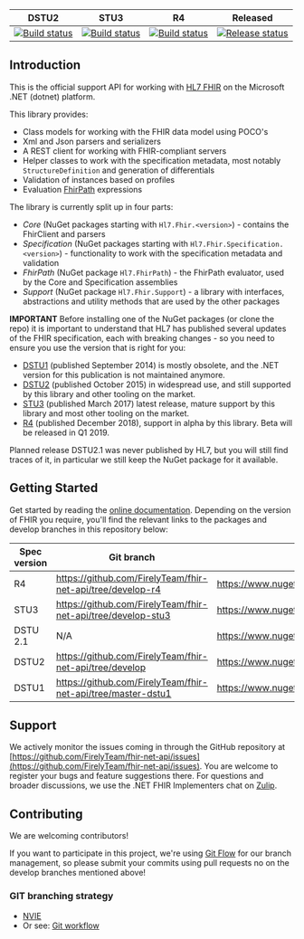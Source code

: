 |DSTU2|STU3|R4|Released|
|---|---|---|---|
|[![Build status](https://dev.azure.com/firely/fhir-net-api/_apis/build/status/Continuous%20Build?branchName=develop)](https://dev.azure.com/firely/fhir-net-api/_build?view=buildsHistory&definitionId=14)|[![Build status](https://dev.azure.com/firely/fhir-net-api/_apis/build/status/Continuous%20Build?branchName=develop-stu3)](https://dev.azure.com/firely/fhir-net-api/_build?view=buildsHistory&definitionId=14)|[![Build status](https://dev.azure.com/firely/fhir-net-api/_apis/build/status/Continuous%20Build?branchName=develop-r4)](https://dev.azure.com/firely/fhir-net-api/_build?view=buildsHistory&definitionId=14)|[![Release status](https://vsrm.dev.azure.com/firely/_apis/public/Release/badge/d27985be-1c61-41fd-82e7-23e7a2f06dc3/1/2)](https://dev.azure.com/firely/fhir-net-api/_releaseDefinition?definitionId=1&_a=definition-pipeline)|

## Introduction ##
This is the official support API for working with [HL7 FHIR][fhir-spec] on the Microsoft .NET (dotnet) platform.

This library provides:
* Class models for working with the FHIR data model using POCO's
* Xml and Json parsers and serializers
* A REST client for working with FHIR-compliant servers
* Helper classes to work with the specification metadata, most notably `StructureDefinition` and generation of differentials
* Validation of instances based on profiles
* Evaluation [FhirPath][fhirpath-spec] expressions

The library is currently split up in four parts:
* *Core* (NuGet packages starting with `Hl7.Fhir.<version>`) - contains the FhirClient and parsers
* *Specification* (NuGet packages starting with `Hl7.Fhir.Specification.<version>`) - functionality to work with the specification metadata and validation
* *FhirPath* (NuGet package `Hl7.FhirPath`) - the FhirPath evaluator, used by the Core and Specification assemblies
* *Support* (NuGet package `Hl7.Fhir.Support`) - a library with interfaces, abstractions and utility methods that are used by the other packages

**IMPORTANT**
Before installing one of the NuGet packages (or clone the repo) it is important to understand that HL7 has published several updates of the FHIR specification,
each with breaking changes - so you need to ensure you use the version that is right for you:

* [DSTU1][dstu1-spec] (published September 2014) is mostly obsolete, and the .NET version for this publication is not maintained anymore.
* [DSTU2][dstu2-spec] (published October 2015) in widespread use, and still supported by this library and other tooling on the market.
* [STU3][stu3-spec] (published March 2017) latest release, mature support by this library and most other tooling on the market.
* [R4][r4-spec] (published December 2018), support in alpha by this library. Beta will be released in Q1 2019.


Planned release DSTU2.1 was never published by HL7, but you will still find traces of it, in particular we still keep the NuGet package for it available.

## Getting Started ##
Get started by reading the [online documentation][netapi-docu]. Depending on the version of FHIR you require, you'll find the relevant links to the packages
and develop branches in this repository below:

|Spec version|Git branch|Core NuGet|Specification NuGet|
|---|---|---|---|
|R4|https://github.com/FirelyTeam/fhir-net-api/tree/develop-r4|https://www.nuget.org/packages/Hl7.Fhir.R4/|https://www.nuget.org/packages/Hl7.Fhir.Specification.R4/|
|STU3|https://github.com/FirelyTeam/fhir-net-api/tree/develop-stu3|https://www.nuget.org/packages/Hl7.Fhir.STU3/|https://www.nuget.org/packages/Hl7.Fhir.Specification.STU3/|
|DSTU 2.1|N/A|https://www.nuget.org/packages/Hl7.Fhir.DSTU21/|https://www.nuget.org/packages/Hl7.Fhir.Specification.DSTU21/|
|DSTU2| https://github.com/FirelyTeam/fhir-net-api/tree/develop|https://www.nuget.org/packages/Hl7.Fhir.DSTU2/ | https://www.nuget.org/packages/Hl7.Fhir.Specification.DSTU2/ |
|DSTU1| https://github.com/FirelyTeam/fhir-net-api/tree/master-dstu1|https://www.nuget.org/packages/Hl7.Fhir.DSTU/ | https://www.nuget.org/packages/Hl7.Fhir.Specification.DSTU/ |
  
## Support 
We actively monitor the issues coming in through the GitHub repository at [https://github.com/FirelyTeam/fhir-net-api/issues](https://github.com/FirelyTeam/fhir-net-api/issues). You are welcome to register your bugs and feature suggestions there. For questions and broader discussions, we use the .NET FHIR Implementers chat on [Zulip][netapi-zulip].

## Contributing ##
We are welcoming contributors!

If you want to participate in this project, we're using [Git Flow][nvie] for our branch management, so please submit your commits using pull requests no on the develop branches mentioned above! 

[netapi-docu]: http://docs.simplifier.net/fhirnetapi/index.html
[netapi-zulip]: https://chat.fhir.org/#narrow/stream/dotnet
[nvie]: http://nvie.com/posts/a-successful-git-branching-model/
[fhir-spec]: http://www.hl7.org/fhir
[dstu1-spec]: http://hl7.org/fhir/DSTU1/index.html
[dstu2-spec]: http://hl7.org/fhir/DSTU2/index.html
[stu3-spec]: http://hl7.org/fhir/stu3/index.html
[r4-spec]: http://www.hl7.org/fhir
[fhirpath-spec]: http://hl7.org/fhirpath/

### GIT branching strategy 
- [NVIE](http://nvie.com/posts/a-successful-git-branching-model/)
- Or see: [Git workflow](https://www.atlassian.com/git/workflows#!workflow-gitflow)
